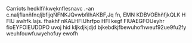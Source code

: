 Carriots
hedklfñkweknflesnavc .-an c.naljflanñfnqljbfijqÑFNKJQvwbfilhAKBF,Jq fn, EMN KDBVOEhñfjkQLK H FIU awhfk.lajs. fhakhf nKALHFIUhrfpo HFI kegf FIUAEGFOUeyhr fioEYFOIEUDDPO uvoj
hid
kljkdjkjdjd
bjkebdkjfbewuhofhweuf92ue9fu2fy weuhfouwfuwyehofuy  ewofh
